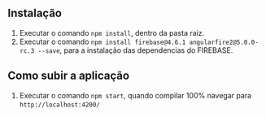 ## Instalação ##

1. Executar o comando `npm install`, dentro da pasta raiz.
2. Executar o comando `npm install firebase@4.6.1 angularfire2@5.0.0-rc.3 --save`, para a instalação das dependencias do FIREBASE.

## Como subir a aplicação ##

1. Executar o comando `npm start`, quando compilar 100% navegar para
`http://localhost:4200/`